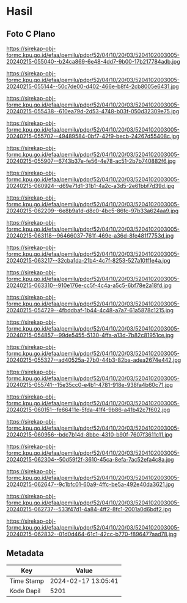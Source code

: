 # Hasil

## Foto C Plano

https://sirekap-obj-formc.kpu.go.id/efaa/pemilu/pdpr/52/04/10/20/03/5204102003005-20240215-055040--b24ca869-6e48-4dd7-9b00-17b217784adb.jpg

https://sirekap-obj-formc.kpu.go.id/efaa/pemilu/pdpr/52/04/10/20/03/5204102003005-20240215-055144--50c7de00-d402-466e-b8f4-2cb8005e6431.jpg

https://sirekap-obj-formc.kpu.go.id/efaa/pemilu/pdpr/52/04/10/20/03/5204102003005-20240215-055438--610ea79d-2d53-4748-b03f-050d32309e75.jpg

https://sirekap-obj-formc.kpu.go.id/efaa/pemilu/pdpr/52/04/10/20/03/5204102003005-20240215-055702--49489584-0bf7-42f9-becb-24267d55408c.jpg

https://sirekap-obj-formc.kpu.go.id/efaa/pemilu/pdpr/52/04/10/20/03/5204102003005-20240215-055907--6743b37e-fe56-4e78-ac51-2b7b740882f6.jpg

https://sirekap-obj-formc.kpu.go.id/efaa/pemilu/pdpr/52/04/10/20/03/5204102003005-20240215-060924--d69e71d1-31b1-4a2c-a3d5-2e61bbf7d39d.jpg

https://sirekap-obj-formc.kpu.go.id/efaa/pemilu/pdpr/52/04/10/20/03/5204102003005-20240215-062209--6e8b9a1d-d8c0-4bc5-86fc-97b33a624aa9.jpg

https://sirekap-obj-formc.kpu.go.id/efaa/pemilu/pdpr/52/04/10/20/03/5204102003005-20240215-063118--96466037-761f-469e-a36d-8fe481f7753d.jpg

https://sirekap-obj-formc.kpu.go.id/efaa/pemilu/pdpr/52/04/10/20/03/5204102003005-20240215-063217--32cba1da-21b4-4c7f-8253-527a10ff1e4a.jpg

https://sirekap-obj-formc.kpu.go.id/efaa/pemilu/pdpr/52/04/10/20/03/5204102003005-20240215-063310--910e176e-cc5f-4c4a-a5c5-6bf78e2a18fd.jpg

https://sirekap-obj-formc.kpu.go.id/efaa/pemilu/pdpr/52/04/10/20/03/5204102003005-20240215-054729--4fbddbaf-1b44-4c48-a7a7-61a5878c1215.jpg

https://sirekap-obj-formc.kpu.go.id/efaa/pemilu/pdpr/52/04/10/20/03/5204102003005-20240215-054857--99de5455-5130-4ffa-a13d-7b82c81951ce.jpg

https://sirekap-obj-formc.kpu.go.id/efaa/pemilu/pdpr/52/04/10/20/03/5204102003005-20240215-055327--ad40525a-27b0-44b3-82ba-adea2674e442.jpg

https://sirekap-obj-formc.kpu.go.id/efaa/pemilu/pdpr/52/04/10/20/03/5204102003005-20240215-055741--15e35cc0-e4b1-4781-918e-938fa4b60c71.jpg

https://sirekap-obj-formc.kpu.go.id/efaa/pemilu/pdpr/52/04/10/20/03/5204102003005-20240215-060151--fe66411e-5fda-41f4-9b86-a41b42c7f602.jpg

https://sirekap-obj-formc.kpu.go.id/efaa/pemilu/pdpr/52/04/10/20/03/5204102003005-20240215-060956--bdc7b14d-8bbe-4310-b90f-7607f3611c11.jpg

https://sirekap-obj-formc.kpu.go.id/efaa/pemilu/pdpr/52/04/10/20/03/5204102003005-20240215-062304--50d59f2f-3610-45ca-8efa-7ac52efa4c8a.jpg

https://sirekap-obj-formc.kpu.go.id/efaa/pemilu/pdpr/52/04/10/20/03/5204102003005-20240215-062647--9c1bfc01-60a9-4ffc-be5a-492e40da3621.jpg

https://sirekap-obj-formc.kpu.go.id/efaa/pemilu/pdpr/52/04/10/20/03/5204102003005-20240215-062737--533f47d1-4a84-4ff2-8fc1-2001a0d6bdf2.jpg

https://sirekap-obj-formc.kpu.go.id/efaa/pemilu/pdpr/52/04/10/20/03/5204102003005-20240215-062832--01d0d464-61c1-42cc-b770-f896477aad78.jpg


## Metadata

| Key        | Value               |
| ---------- | ------------------- |
| Time Stamp | 2024-02-17 13:05:41 |
| Kode Dapil | 5201                |



